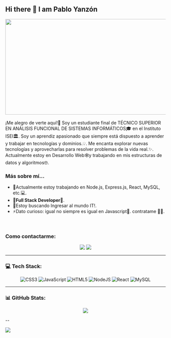 ## Hi there 👋 I am Pablo Yanzón 

<div align="center">
  <img src="https://media.giphy.com/media/dWesBcTLavkZuG35MI/giphy.gif" width="600" height="300"/>
</div>
<br>
¡Me alegro de verte aquí!🤩 
Soy un estudiante final de TÉCNICO SUPERIOR EN ANÁLISIS FUNCIONAL DE SISTEMAS INFORMÁTICOS🎓 en el Instituto ISEI🏛. Soy un aprendiz apasionado que siempre está dispuesto a aprender y trabajar en tecnologías y dominios.💡. Me encanta explorar nuevas tecnologías y aprovecharlas para resolver problemas de la vida real.✨. Actualmente estoy en Desarrollo Web🕸️y trabajando en mis estructuras de datos y algoritmos🤓.

### Más sobre mí...
- 🔭Actualmente estoy trabajando en Node.js, Express.js, React, MySQL, etc.💻.
- 🌱<strong>Full Stack Developer</strong>🚀.
- 👯Estoy buscando Ingresar al mundo IT!.
- ⚡Dato curioso: igual no siempre es igual en Javascript🤣. contratame 👨‍💻.
<br>

### Como contactarme:
<div align="center">
  
[![](https://img.shields.io/badge/LinkedIn-yanzonpablo-blue)](https://www.linkedin.com/in/pablo-yanzon/)
[![](https://img.shields.io/badge/Gmail-yanzonpablo%40gmail.com-red)](mailto:ashrafkm010@gmail.com)
  
</div>

---

### 💻 Tech Stack:

<div align="center">
  
![CSS3](https://img.shields.io/badge/css3-%231572B6.svg?style=for-the-badge&logo=css3&logoColor=white) ![JavaScript](https://img.shields.io/badge/javascript-%23323330.svg?style=for-the-badge&logo=javascript&logoColor=%23F7DF1E) ![HTML5](https://img.shields.io/badge/html5-%23E34F26.svg?style=for-the-badge&logo=html5&logoColor=white) ![NodeJS](https://img.shields.io/badge/node.js-6DA55F?style=for-the-badge&logo=node.js&logoColor=white) ![React](https://img.shields.io/badge/react-%2320232a.svg?style=for-the-badge&logo=react&logoColor=%2361DAFB) ![MySQL](https://img.shields.io/badge/mysql-%2300f.svg?style=for-the-badge&logo=mysql&logoColor=white)
  
</div>

---

### 📊 GitHub Stats:

<div align="center">
  
![](https://github-readme-stats.vercel.app/api/top-langs/?username=yanzonpablo&theme=default&hide_border=false&include_all_commits=false&count_private=false&layout=compact)
  
</div>

--

[![](https://visitcount.itsvg.in/api?id=yanzonpablo&icon=0&color=0)](https://visitcount.itsvg.in)

